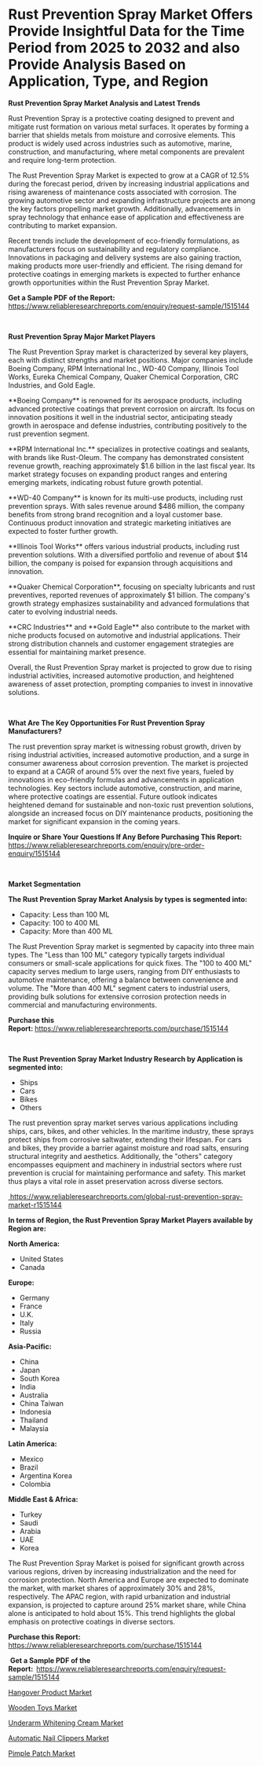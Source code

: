 <p><h1>Rust Prevention Spray Market Offers Provide Insightful Data for the Time Period from 2025 to 2032 and also Provide Analysis Based on Application, Type, and Region</h1></p><p><strong>Rust Prevention Spray Market Analysis and Latest Trends</strong></p>
<p><p>Rust Prevention Spray is a protective coating designed to prevent and mitigate rust formation on various metal surfaces. It operates by forming a barrier that shields metals from moisture and corrosive elements. This product is widely used across industries such as automotive, marine, construction, and manufacturing, where metal components are prevalent and require long-term protection.</p><p>The Rust Prevention Spray Market is expected to grow at a CAGR of 12.5% during the forecast period, driven by increasing industrial applications and rising awareness of maintenance costs associated with corrosion. The growing automotive sector and expanding infrastructure projects are among the key factors propelling market growth. Additionally, advancements in spray technology that enhance ease of application and effectiveness are contributing to market expansion.</p><p>Recent trends include the development of eco-friendly formulations, as manufacturers focus on sustainability and regulatory compliance. Innovations in packaging and delivery systems are also gaining traction, making products more user-friendly and efficient. The rising demand for protective coatings in emerging markets is expected to further enhance growth opportunities within the Rust Prevention Spray Market.</p></p>
<p><strong>Get a Sample PDF of the Report:&nbsp;</strong> <a href="https://www.reliableresearchreports.com/enquiry/request-sample/1515144?utm_campaign=13&utm_medium=2&utm_source=Github&utm_content=ia&utm_term=08022025&utm_id=rust-prevention-spray">https://www.reliableresearchreports.com/enquiry/request-sample/1515144</a></p>
<p>&nbsp;</p>
<p><strong>Rust Prevention Spray Major Market Players</strong></p>
<p><p>The Rust Prevention Spray market is characterized by several key players, each with distinct strengths and market positions. Major companies include Boeing Company, RPM International Inc., WD-40 Company, Illinois Tool Works, Eureka Chemical Company, Quaker Chemical Corporation, CRC Industries, and Gold Eagle.</p><p>**Boeing Company** is renowned for its aerospace products, including advanced protective coatings that prevent corrosion on aircraft. Its focus on innovation positions it well in the industrial sector, anticipating steady growth in aerospace and defense industries, contributing positively to the rust prevention segment.</p><p>**RPM International Inc.** specializes in protective coatings and sealants, with brands like Rust-Oleum. The company has demonstrated consistent revenue growth, reaching approximately $1.6 billion in the last fiscal year. Its market strategy focuses on expanding product ranges and entering emerging markets, indicating robust future growth potential.</p><p>**WD-40 Company** is known for its multi-use products, including rust prevention sprays. With sales revenue around $486 million, the company benefits from strong brand recognition and a loyal customer base. Continuous product innovation and strategic marketing initiatives are expected to foster further growth.</p><p>**Illinois Tool Works** offers various industrial products, including rust prevention solutions. With a diversified portfolio and revenue of about $14 billion, the company is poised for expansion through acquisitions and innovation.</p><p>**Quaker Chemical Corporation**, focusing on specialty lubricants and rust preventives, reported revenues of approximately $1 billion. The company's growth strategy emphasizes sustainability and advanced formulations that cater to evolving industrial needs.</p><p>**CRC Industries** and **Gold Eagle** also contribute to the market with niche products focused on automotive and industrial applications. Their strong distribution channels and customer engagement strategies are essential for maintaining market presence.</p><p>Overall, the Rust Prevention Spray market is projected to grow due to rising industrial activities, increased automotive production, and heightened awareness of asset protection, prompting companies to invest in innovative solutions.</p></p>
<p>&nbsp;</p>
<p><strong>What Are The Key Opportunities For Rust Prevention Spray Manufacturers?</strong></p>
<p><p>The rust prevention spray market is witnessing robust growth, driven by rising industrial activities, increased automotive production, and a surge in consumer awareness about corrosion prevention. The market is projected to expand at a CAGR of around 5% over the next five years, fueled by innovations in eco-friendly formulas and advancements in application technologies. Key sectors include automotive, construction, and marine, where protective coatings are essential. Future outlook indicates heightened demand for sustainable and non-toxic rust prevention solutions, alongside an increased focus on DIY maintenance products, positioning the market for significant expansion in the coming years.</p></p>
<p><strong>Inquire or Share Your Questions If Any Before Purchasing This Report:</strong> <a href="https://www.reliableresearchreports.com/enquiry/pre-order-enquiry/1515144?utm_campaign=13&utm_medium=2&utm_source=Github&utm_content=ia&utm_term=08022025&utm_id=rust-prevention-spray">https://www.reliableresearchreports.com/enquiry/pre-order-enquiry/1515144</a></p>
<p>&nbsp;</p>
<p><strong>Market Segmentation</strong></p>
<p><strong>The Rust Prevention Spray Market Analysis by types is segmented into:</strong></p>
<p><ul><li>Capacity: Less than 100 ML</li><li>Capacity: 100 to 400 ML</li><li>Capacity: More than 400 ML</li></ul></p>
<p><p>The Rust Prevention Spray market is segmented by capacity into three main types. The "Less than 100 ML" category typically targets individual consumers or small-scale applications for quick fixes. The "100 to 400 ML" capacity serves medium to large users, ranging from DIY enthusiasts to automotive maintenance, offering a balance between convenience and volume. The "More than 400 ML" segment caters to industrial users, providing bulk solutions for extensive corrosion protection needs in commercial and manufacturing environments.</p></p>
<p><strong>Purchase this Report:&nbsp;</strong><a href="https://www.reliableresearchreports.com/purchase/1515144?utm_campaign=13&utm_medium=2&utm_source=Github&utm_content=ia&utm_term=08022025&utm_id=rust-prevention-spray">https://www.reliableresearchreports.com/purchase/1515144</a></p>
<p>&nbsp;</p>
<p><strong>The Rust Prevention Spray Market Industry Research by Application is segmented into:</strong></p>
<p><ul><li>Ships</li><li>Cars</li><li>Bikes</li><li>Others</li></ul></p>
<p><p>The rust prevention spray market serves various applications including ships, cars, bikes, and other vehicles. In the maritime industry, these sprays protect ships from corrosive saltwater, extending their lifespan. For cars and bikes, they provide a barrier against moisture and road salts, ensuring structural integrity and aesthetics. Additionally, the "others" category encompasses equipment and machinery in industrial sectors where rust prevention is crucial for maintaining performance and safety. This market thus plays a vital role in asset preservation across diverse sectors.</p></p>
<p><a href="https://www.reliableresearchreports.com/global-rust-prevention-spray-market-r1515144?utm_campaign=13&utm_medium=2&utm_source=Github&utm_content=ia&utm_term=08022025&utm_id=rust-prevention-spray">&nbsp;https://www.reliableresearchreports.com/global-rust-prevention-spray-market-r1515144</a></p>
<p><strong>In terms of Region, the Rust Prevention Spray Market Players available by Region are:</strong></p>
<p>
    <p> <strong> North America: </strong>
        <ul>
            <li>United States</li>
            <li>Canada</li>
        </ul>
        </p> 
    <p> <strong> Europe: </strong>
        <ul>
            <li>Germany</li>
            <li>France</li>
            <li>U.K.</li>
            <li>Italy</li>
            <li>Russia</li>
        </ul>
        </p> 
    <p> <strong> Asia-Pacific: </strong>
        <ul>
            <li>China</li>
            <li>Japan</li>
            <li>South Korea</li>
            <li>India</li>
            <li>Australia</li>
            <li>China Taiwan</li>
            <li>Indonesia</li>
            <li>Thailand</li>
            <li>Malaysia</li>
        </ul>
        </p> 
    <p> <strong> Latin America: </strong>
        <ul>
            <li>Mexico</li>
            <li>Brazil</li>
            <li>Argentina Korea</li>
            <li>Colombia</li>
        </ul>
        </p> 
    <p> <strong> Middle East & Africa: </strong>
        <ul>
            <li>Turkey</li>
            <li>Saudi</li>
            <li>Arabia</li>
            <li>UAE</li>
            <li>Korea</li>
        </ul>
    </p>
    </p>
<p><p>The Rust Prevention Spray Market is poised for significant growth across various regions, driven by increasing industrialization and the need for corrosion protection. North America and Europe are expected to dominate the market, with market shares of approximately 30% and 28%, respectively. The APAC region, with rapid urbanization and industrial expansion, is projected to capture around 25% market share, while China alone is anticipated to hold about 15%. This trend highlights the global emphasis on protective coatings in diverse sectors.</p></p>
<p><strong>Purchase this Report: </strong><a href="https://www.reliableresearchreports.com/purchase/1515144?utm_campaign=13&utm_medium=2&utm_source=Github&utm_content=ia&utm_term=08022025&utm_id=rust-prevention-spray">https://www.reliableresearchreports.com/purchase/1515144</a></p>
<p>&nbsp;<strong>Get a Sample PDF of the Report:&nbsp;&nbsp;</strong><a href="https://www.reliableresearchreports.com/enquiry/request-sample/1515144?utm_campaign=13&utm_medium=2&utm_source=Github&utm_content=ia&utm_term=08022025&utm_id=rust-prevention-spray">https://www.reliableresearchreports.com/enquiry/request-sample/1515144</a></p>
<p><strong></strong></p>
<p><p><a href="https://github.com/popupioo/Market-Research-Report-List-1/blob/main/hangover-product-market.md?utm_campaign=13&utm_medium=2&utm_source=Github&utm_content=ia&utm_term=08022025&utm_id=rust-prevention-spray">Hangover Product Market</a></p><p><a href="https://github.com/njockebogris/Market-Research-Report-List-1/blob/main/wooden-toys-market.md?utm_campaign=13&utm_medium=2&utm_source=Github&utm_content=ia&utm_term=08022025&utm_id=rust-prevention-spray">Wooden Toys Market</a></p><p><a href="https://github.com/ahmalaloanne/Market-Research-Report-List-1/blob/main/underarm-whitening-cream-market.md?utm_campaign=13&utm_medium=2&utm_source=Github&utm_content=ia&utm_term=08022025&utm_id=rust-prevention-spray">Underarm Whitening Cream Market</a></p><p><a href="https://github.com/peddicehle/Market-Research-Report-List-1/blob/main/automatic-nail-clippers-market.md?utm_campaign=13&utm_medium=2&utm_source=Github&utm_content=ia&utm_term=08022025&utm_id=rust-prevention-spray">Automatic Nail Clippers Market</a></p><p><a href="https://github.com/abantolemox08/Market-Research-Report-List-1/blob/main/pimple-patch-market.md?utm_campaign=13&utm_medium=2&utm_source=Github&utm_content=ia&utm_term=08022025&utm_id=rust-prevention-spray">Pimple Patch Market</a></p></p>